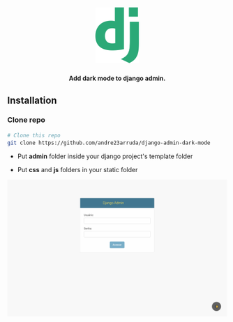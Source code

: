 <h1 align="center">
    <img alt="Django" title="Harpia" src="images/django.svg" width="100px" />
</h1>

<h4 align="center">
  	Add dark mode to django admin.
</h4>

## Installation

### Clone repo
```sh
# Clone this repo
git clone https://github.com/andre23arruda/django-admin-dark-mode

```

- Put __admin__ folder inside your django project's template folder

- Put __css__ and __js__ folders in your static folder


<div align="center">
    <img alt="Home" title="Home" src="images/django-admin.gif?raw=true" width="800px" />
</div>